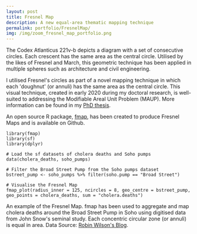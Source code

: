 ```yaml
---
layout: post
title: Fresnel Map
description: A new equal-area thematic mapping technique
permalink: portfolio/FresnelMap/
img: /img/zoom_fresnel_map_portfolio.png
---
```


The Codex Atlanticus 221v-b depicts a diagram with a set of consecutive circles. Each crescent has the same area as the central circle. Utilised by the likes of Fresnel and March, this geometric technique has been applied in multiple spheres such as architecture and civil engineering.

I utilised Fresnel's circles as part of a novel mapping technique in which each 'doughnut' (or annuli) has the same area as the central circle. This visual technique, created in early 2020 during my doctoral research, is well-suited to addressing the Modifiable Areal Unit Problem (MAUP). More information can be found in my <a href="https://discovery.ucl.ac.uk/id/eprint/10192942/">PhD thesis</a>.

An open source R package, <a href="https://github.com/lbuk/fmap">fmap</a>, has been created to produce Fresnel Maps and is available on Github. 

```
library(fmap)
library(sf)
library(dplyr)

# Load the sf datasets of cholera deaths and Soho pumps
data(cholera_deaths, soho_pumps)

# Filter the Broad Street Pump from the Soho pumps dataset
bstreet_pump <- soho_pumps %>% filter(soho.pump == "Broad Street")

# Visualise the Fresnel Map
fmap_plot(radius_inner = 125, ncircles = 8, geo_centre = bstreet_pump, geo_points = cholera_deaths, sum = "cholera.deaths")
```

<div class="col">
	<img class="col" src="{{ site.baseurl }}/img/example_fmap.png" alt="" title=""/>
</div>

<div class="col three caption">
	An example of the Fresnel Map. fmap has been used to aggregate and map cholera deaths around the Broad Street Pump in Soho using digitised data from John Snow's seminal study. Each concentric circular zone (or annuli) is equal in area. Data Source: <a href="https://blog.rtwilson.com/john-snows-famous-cholera-analysis-data-in-modern-gis-formats/">Robin Wilson's Blog</a>.
</div>
